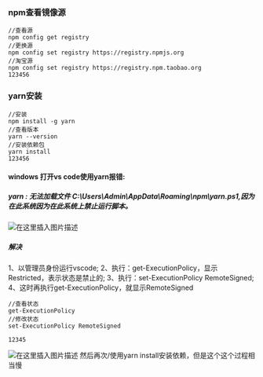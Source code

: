 ### npm查看镜像源

```
//查看源
npm config get registry
//更换源
npm config set registry https://registry.npmjs.org
//淘宝源
npm config set registry https://registry.npm.taobao.org
123456
```

### yarn安装

```
//安装
npm install -g yarn
//查看版本
yarn --version
//安装依赖包
yarn install
123456
```

#### windows 打开vs code使用yarn报错:

##### yarn : 无法加载文件 C:\Users\Admin\AppData\Roaming\npm\yarn.ps1,因为在此系统因为在此系统上禁止运行脚本。

![在这里插入图片描述](https://img-blog.csdnimg.cn/20210225143722879.png)

##### 解决

1、以管理员身份运行vscode;
 2、执行：get-ExecutionPolicy，显示Restricted，表示状态是禁止的;
 3、执行：set-ExecutionPolicy RemoteSigned;
 4、这时再执行get-ExecutionPolicy，就显示RemoteSigned

```
//查看状态
get-ExecutionPolicy
//修改状态
set-ExecutionPolicy RemoteSigned

12345
```

![在这里插入图片描述](https://img-blog.csdnimg.cn/2021022514390374.png)
 然后再次/使用yarn install安装依赖，但是这个这个过程相当慢

